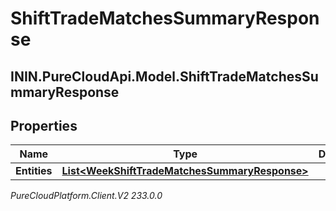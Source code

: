 # ShiftTradeMatchesSummaryResponse

## ININ.PureCloudApi.Model.ShiftTradeMatchesSummaryResponse

## Properties

|Name | Type | Description | Notes|
|------------ | ------------- | ------------- | -------------|
| **Entities** | [**List&lt;WeekShiftTradeMatchesSummaryResponse&gt;**](WeekShiftTradeMatchesSummaryResponse) |  | [optional] |



_PureCloudPlatform.Client.V2 233.0.0_
